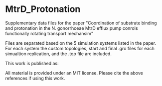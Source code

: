 # MtrD_Protonation

Supplementary data files for the paper "Coordination of substrate binding and protonation in the N. gonorrhoeae MtrD efflux pump conrols functionally rotating transport mechansim"

Files are separated based on the 5 simulation systems listed in the paper. For each system the custom topologies, start and final .gro files for each simualtion replication, and the .top file are included. 

This work is published as:

All material is provided under an MIT license. Please cite the above references if using this work. 
